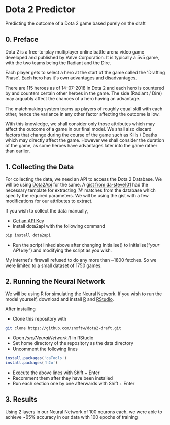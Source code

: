 # Dota 2 Predictor
Predicting the outcome of a Dota 2 game based purely on the draft

## 0. Preface

Dota 2 is a free-to-play multiplayer online battle arena video game developed and published by Valve Corporation. It is typically a 5v5 game, with the two teams being the Radiant and the Dire.

Each player gets to select a hero at the start of the game called the 'Drafting Phase'. Each hero has it's own advantages and disadvantages.

There are 115 heroes as of 14-07-2018 in Dota 2 and each hero is countered by and counters certain other heroes in the game. The side (Radiant / Dire) may arguably affect the chances of a hero having an advantage.

The matchmaking system teams up players of roughly equal skill with each other, hence the variance in any other factor affecting the outcome is low.

With this knowledge, we shall consider only those attributes which may affect the outcome of a game in our final model. We shall also discard factors that change during the course of the game such as Kills / Deaths which may directly affect the game. However we shall consider the duration of the game, as some heroes have advantages later into the game rather than earlier.

## 1. Collecting the Data

For collecting the data, we need an API to access the Dota 2 Database. We will be using [Dota2Api](http://dota2api.readthedocs.io/en/latest/) for the same. A [gist from da-steve101](https://gist.github.com/da-steve101/1a7ae319448db431715bd75391a66e1b) had the necessary template for extracting *'N'* matches from the database which specify the required parameters. We will be using the gist with a few modifications for our attributes to extract.

If you wish to collect the data manually,
- [Get an API Key](https://steamcommunity.com/dev/apikey)
- Install dota2api with the following command

```
pip install dota2api
```
- Run the script linked above after changing Initialise() to Initialise(*"your API key"*) and modifying the script as you wish.

My internet's firewall refused to do any more than ~1800 fetches. So we were limited to a small dataset of 1750 games.


## 2. Running the Neural Network

We will be using R for simulating the Neural Network. If you wish to run the model yourself, download and install [R](https://cran.r-project.org/bin/windows/base/) and [RStudio](https://www.rstudio.com/products/rstudio/download/).

After installing
- Clone this repository with
```bash
git clone https://github.com/znxftw/dota2-draft.git
```
- Open */src/NeuralNetwork.R* in RStudio
- Set home directory of the repository as the data directory
- Uncomment the following lines
```R
install.packages('caTools')
install.packages('h2o')
```
- Execute the above lines with Shift + Enter 
- Recomment them after they have been installed
- Run each section one by one afterwards with Shift + Enter

## 3. Results

Using 2 layers in our Neural Network of 100 neurons each, we were able to achieve ~65% accuracy in our data with 100 epochs of training
